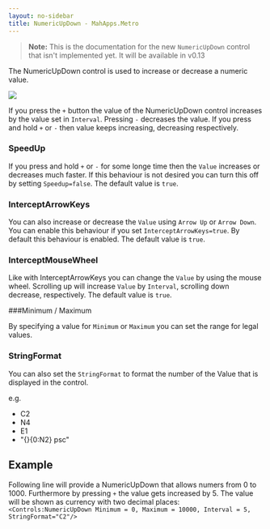 ---layout: no-sidebartitle: NumericUpDown - MahApps.Metro---> **Note:** This is the documentation for the new `NumericUpDown` control that isn't implemented yet. It will be available in v0.13The NumericUpDown control is used to increase or decrease a numeric value.![]({{site.baseurl}}/images/numeric_up_down.png)If you press the  `+` button the value of the NumericUpDown control increases by the value set in `Interval`. Pressing `-` decreases the value.If you press and hold `+` or `-` then value keeps increasing, decreasing respectively.### SpeedUpIf you press and hold `+` or `-` for some longe time then the `Value` increases or decreases much faster. If this behaviour is not desired you can turn this off by setting `Speedup=false`. The default value is `true`.### InterceptArrowKeysYou can also increase or decrease the `Value` using `Arrow Up` or `Arrow Down`. You can enable this behaviour if you set `InterceptArrowKeys=true`. By default this behaviour is enabled. The default value is `true`.### InterceptMouseWheelLike with InterceptArrowKeys you can change the `Value` by using the mouse wheel. Scrolling up will increase `Value` by `Interval`, scrolling down decrease, respectively. The default value is `true`.###Minimum / MaximumBy specifying a value for `Minimum` or `Maximum` you can set the range for legal values.### StringFormatYou can also set the `StringFormat` to format the number of the Value that is displayed in the control.e.g.* C2* N4* E1* "{}{0:N2} psc"## ExampleFollowing line will provide a NumericUpDown that allows numers from 0 to 1000. Furthermore by pressing `+` the value gets increased by 5. The value will be shown as currency with two decimal places:`<Controls:NumericUpDown Minimum = 0, Maximum = 10000, Interval = 5, StringFormat="C2"/>`